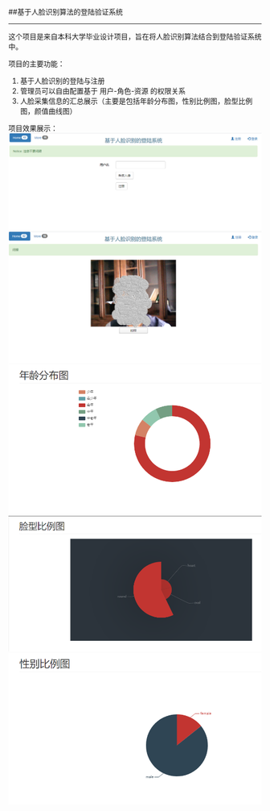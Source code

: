 ##基于人脸识别算法的登陆验证系统  
*** 
这个项目是来自本科大学毕业设计项目，旨在将人脸识别算法结合到登陆验证系统中。

项目的主要功能：
1. 基于人脸识别的登陆与注册
2. 管理员可以自由配置基于 用户-角色-资源 的权限关系
3. 人脸采集信息的汇总展示（主要是包括年龄分布图，性别比例图，脸型比例图，颜值曲线图）

项目效果展示：  
![首页](https://github.com/zuohaimin/face_detection_register/blob/master/src%2Fmain%2Fresources%2Fimages%2F%E9%A6%96%E9%A1%B5.png)  
![校验采集面部图像有效性](https://github.com/zuohaimin/face_detection_register/blob/master/src%2Fmain%2Fresources%2Fimages%2F%E6%A0%A1%E9%AA%8C%E9%87%87%E9%9B%86%E9%9D%A2%E9%83%A8%E5%9B%BE%E5%83%8F%E6%9C%89%E6%95%88%E6%80%A7.png)  
![年龄分布图](https://github.com/zuohaimin/face_detection_register/blob/master/src%2Fmain%2Fresources%2Fimages%2F%E5%B9%B4%E9%BE%84%E5%88%86%E5%B8%83%E5%9B%BE.png)  
![脸型比例图](https://github.com/zuohaimin/face_detection_register/blob/master/src%2Fmain%2Fresources%2Fimages%2F%E8%84%B8%E5%9E%8B%E6%AF%94%E4%BE%8B%E5%9B%BE.png)  
![性别比例图](https://github.com/zuohaimin/face_detection_register/blob/master/src%2Fmain%2Fresources%2Fimages%2F%E6%80%A7%E5%88%AB%E6%AF%94%E4%BE%8B%E5%9B%BE.png)  


